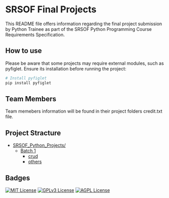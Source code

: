 
# SRSOF Final Projects

This README file offers information regarding the final project submission by Python Trainee as part of the SRSOF Python Programming Course Requirements Specification.

## How to use

Please be aware that some projects may require external modules, such as pyfiglet. Ensure its installation before running the project:
```bash
# Install pyfiglet
pip install pyfiglet

```
## Team Members
Team memebers information will be found in their project folders credit.txt file.

## Project Stracture


* [SRSOF_Python_Projects/](/)
  * [Batch 1](/)
    * [crud](/)
    * [others](/)


## Badges


[![MIT License](https://img.shields.io/badge/License-MIT-green.svg)](https://choosealicense.com/licenses/mit/)
[![GPLv3 License](https://img.shields.io/badge/License-GPL%20v3-yellow.svg)](https://opensource.org/licenses/)
[![AGPL License](https://img.shields.io/badge/license-AGPL-blue.svg)](http://www.gnu.org/licenses/agpl-3.0)


